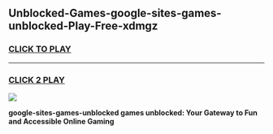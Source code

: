 
## Unblocked-Games-google-sites-games-unblocked-Play-Free-xdmgz
<h3>
<a href="https://premium76.site?title=google-sites-games-unblocked&ref=21A">CLICK TO PLAY</a></h3>
<hr>

<h3>
<a href="https://premium76.site?title=google-sites-games-unblocked&ref=21A">CLICK 2 PLAY</a>
  
</h3>

<a href="https://premium76.site?title=google-sites-games-unblocked&ref=21A"><img src="https://clearcache.store/games.png"></a>


**google-sites-games-unblocked games unblocked: Your Gateway to Fun and Accessible Online Gaming**
